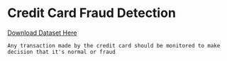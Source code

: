 # Credit Card Fraud Detection

<a href="https://www.kaggle.com/mlg-ulb/creditcardfraud">Download Dataset Here</a>

``` Any transaction made by the credit card should be monitored to make decision that it's normal or fraud ```
